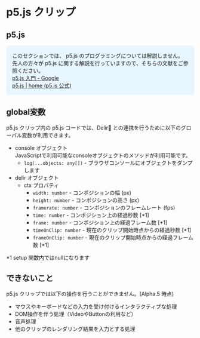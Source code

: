 # p5.js クリップ

## p5.js
<aside style='margin-bottom:1.275em;padding:16px;background:#e8f6ff;border-radius:4px'>
このセクションでは、 p5.js のプログラミングについては解説しません。<br>
先人の方々が p5.js に関する解説を行っていますので、そちらの文献をご参照ください。<br>
<a href="https://www.google.co.jp/search?q=p5.js+%E5%85%A5%E9%96%80">p5.js 入門 - Google</a><br>
<a href="https://p5js.org/">p5.js | home (p5.js 公式)</a>
</aside>

## global変数

p5.js クリップ内の p5.js コードでは、Delir との連携を行うために以下のグローバル変数が利用できます。

- console オブジェクト  
  JavaScriptで利用可能なconsoleオブジェクトのメソッドが利用可能です。
  - `log(...objects: any[])` - ブラウザコンソールにオブジェクトをダンプします
- delir オブジェクト
  - ctx プロパティ
    - `width: number` - コンポジションの幅 (px)
    - `height: number` - コンポジションの高さ (px)
    - `framerate: number` - コンポジションのフレームレート (fps)
    - `time: number` - コンポジション上の経過秒数 [*1]
    - `frame: number` - コンポジション上の経過フレーム数 [*1]
    - `timeOnClip: number` - 現在のクリップ開始時点からの経過秒数 [*1]
    - `frameOnClip: number` - 現在のクリップ開始時点からの経過フレーム数 [*1]

*1 setup 関数内ではnullになります

## できないこと

p5.js クリップでは以下の操作を行うことができません。(Alpha.5 時点)

- マウスやキーボードなどの入力を受け付けるインタラクティブな処理
- DOM操作を伴う処理（VideoやButtonの利用など）
- 音声処理
- 他のクリップのレンダリング結果を入力とする処理

